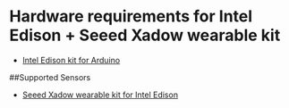 # Hardware requirements for Intel Edison + Seeed Xadow wearable kit #

 - [Intel Edison kit for Arduino][1]

##Supported Sensors

- [Seeed Xadow wearable kit for Intel Edison][2]

  [1]: http://www.intel.com/buy/us/en/product/emergingtechnologies/intel-edison-kit-462187
  [2]: http://www.seeedstudio.com/depot/Xadow-Wearable-Kit-For-Intel-Edison-p-2428.html
 
